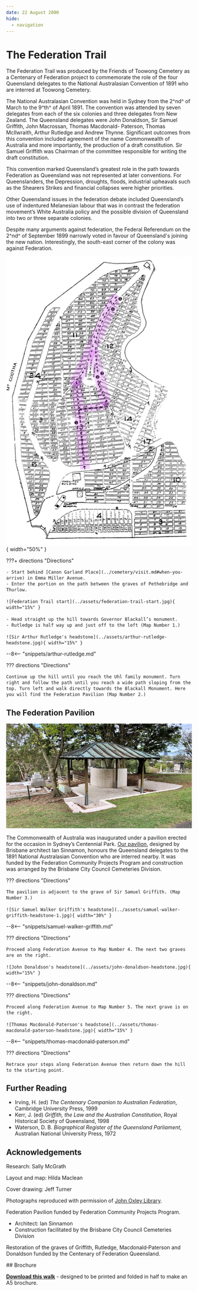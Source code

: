 ```yaml
---
date: 22 August 2000
hide:
  - navigation
---
```


# The Federation Trail 

The Federation Trail was produced by the Friends of Toowong Cemetery as a Centenary of Federation project to commemorate the role of the four Queensland delegates to the National Australasian Convention of 1891 who are interred at Toowong Cemetery.

The National Australasian Convention was held in Sydney from the 2^nd^ of March to the 9^th^ of April 1891. The convention was attended by seven delegates from each of the six colonies and three delegates from New Zealand. The Queensland delegates were John Donaldson, Sir Samuel Griffith, John Macrossan, Thomas Macdonald- Paterson, Thomas McIlwraith, Arthur Rutledge and Andrew Thynne. Significant outcomes from this convention included agreement of the name Commonwealth of Australia and more importantly, the production of a draft constitution. Sir Samuel Griffith was Chairman of the committee responsible for writing the draft constitution.

This convention marked Queensland’s greatest role in the path towards Federation as Queensland was not represented at later conventions. For Queenslanders, the Depression, droughts, floods, industrial upheavals such as the Shearers Strikes and financial collapses were higher priorities.

Other Queensland issues in the federation debate included Queensland’s use of indentured Melanesian labour that was in contrast the federation movement’s White Australia policy and the possible division of Queensland into two or three separate colonies. 

Despite many arguments against federation, the Federal Referendum on the 2^nd^ of September 1899 narrowly voted in favour of Queensland's joining the new nation. Interestingly, the south-east corner of the colony was against Federation.

![Federation Trail map](../assets/federation-trail-map.png){ width="50%" } 

???+ directions "Directions" 

    - Start behind [Canon Garland Place](../cemetery/visit.md#when-you-arrive) in Emma Miller Avenue.  
    - Enter the portion on the path between the graves of Pethebridge and Thurlow. 
    
    ![Federation Trail start](../assets/federation-trail-start.jpg){ width="15%" } 
    
    - Head straight up the hill towards Governor Blackall’s monument.
    - Rutledge is half way up and just off to the left (Map Number 1.)
    
    ![Sir Arthur Rutledge's headstone](../assets/arthur-rutledge-headstone.jpg){ width="15%" } 

--8<-- "snippets/arthur-rutledge.md"

??? directions "Directions" 

    Continue up the hill until you reach the Uhl family monument. Turn right and follow the path until you reach a wide path sloping from the top. Turn left and walk directly towards the Blackall Monument. Here you will find the Federation Pavilion (Map Number 2.)

## The Federation Pavilion

![Federation Pavilion](../assets/federation-pavilion.jpg)

The Commonwealth of Australia was inaugurated under a pavilion erected for the occasion in Sydney’s Centennial Park. [Our pavilion](../about/federation-pavilion.md), designed by Brisbane architect Ian Sinnamon, honours the Queensland delegates to the 1891 National Australasian Convention who are interred nearby. It was funded by the Federation Community Projects Program and construction was arranged by the Brisbane City Council Cemeteries Division.

??? directions "Directions" 

    The pavilion is adjacent to the grave of Sir Samuel Griffith. (Map Number 3.)
    
    ![Sir Samuel Walker Griffith's headstone](../assets/samuel-walker-griffith-headstone-1.jpg){ width="30%" } 

--8<-- "snippets/samuel-walker-griffith.md"

??? directions "Directions" 

    Proceed along Federation Avenue to Map Number 4. The next two graves are on the right.
    
    ![John Donaldson's headstone](../assets/john-donaldson-headstone.jpg){ width="15%" } 

--8<-- "snippets/john-donaldson.md"

??? directions "Directions" 

    Proceed along Federation Avenue to Map Number 5. The next grave is on the right.
    
    ![Thomas Macdonald‑Paterson's headstone](../assets/thomas-macdonald‑paterson-headstone.jpg){ width="15%" } 

--8<-- "snippets/thomas-macdonald‑paterson.md"

??? directions "Directions" 

    Retrace your steps along Federation Avenue then return down the hill to the starting point.

## Further Reading

- Irving, H. (ed) *The Centenary Companion to Australian Federation*, Cambridge University Press, 1999
- Kerr, J. (ed) *Griffith, the Law and the Australian Constitution*, Royal Historical Society of Queensland, 1998
- Waterson, D. B. *Biographical Register of the Queensland Parliament*, Australian National University Press, 1972

## Acknowledgements

Research: Sally McGrath

Layout and map: Hilda Maclean 

Cover drawing: Jeff Turner

Photographs reproduced with permission of [John Oxley Library](https://www.slq.qld.gov.au/plan-my-visit/spaces-visit/john-oxley-library). 

Federation Pavilion funded by Federation Community Projects Program.

- Architect: Ian Sinnamon
- Construction facilitated by the Brisbane City Council Cemeteries Division

Restoration of the graves of Griffith, Rutledge, Macdonald‑Paterson and Donaldson funded by the Centenary of Federation Queensland.


<div class="noprint" markdown="1">
## Brochure

**[Download this walk](../assets/guides/federation-trail.pdf)** - designed to be printed and folded in half to make an A5 brochure.

</div>
